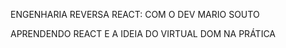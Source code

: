 ENGENHARIA REVERSA REACT: COM O DEV MARIO SOUTO

APRENDENDO REACT E A IDEIA DO VIRTUAL DOM NA PRÁTICA

